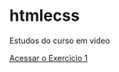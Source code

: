 # htmlecss
 Estudos do curso em video

<a href="https://davifsouza.github.io/htmlecss/exercicios/ex001/index.html">Acessar o Exercicio 1<a>